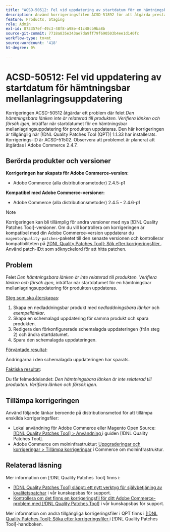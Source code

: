 ```yaml
---
title: "ACSD-50512: Fel vid uppdatering av startdatum för en hämtningsbar mellanlagringsuppdatering för produkt"
description: Använd korrigeringsfilen ACSD-51892 för att åtgärda prestandaproblemet i Adobe Commerce där felet *Den hämtningsbara länken inte är relaterad till produkten.Kontrollera länken och försök igen*, som inträffar när du uppdaterar startdatumet för en hämtningsbar mellanlagringsuppdatering.
feature: Products, Staging
role: Admin
exl-id: 873357ef-49c3-48f8-a98e-41c48cb9ba8b
source-git-commit: 7718a835e343ae7da9ff79f690503b4ee1d140fc
workflow-type: tm+mt
source-wordcount: '418'
ht-degree: 0%

---
```


# ACSD-50512: Fel vid uppdatering av startdatum för hämtningsbar mellanlagringsuppdatering

Korrigeringen ACSD-50512 åtgärdar ett problem där felet *Den hämtningsbara länken inte är relaterad till produkten. Verifiera länken och försök igen*, inträffar när startdatumet för en hämtningsbar mellanlagringsuppdatering för produkten uppdateras. Den här korrigeringen är tillgänglig när [!DNL Quality Patches Tool (QPT)] 1.1.33 har installerats. Korrigerings-ID är ACSD-51502. Observera att problemet är planerat att åtgärdas i Adobe Commerce 2.4.7.

## Berörda produkter och versioner

**Korrigeringen har skapats för Adobe Commerce-version:**

* Adobe Commerce (alla distributionsmetoder) 2.4.5-p1

**Kompatibel med Adobe Commerce-versioner:**

* Adobe Commerce (alla distributionsmetoder) 2.4.5 - 2.4.6-p1

>[!NOTE]
>
>Korrigeringen kan bli tillämplig för andra versioner med nya [!DNL Quality Patches Tool]-versioner. Om du vill kontrollera om korrigeringen är kompatibel med din Adobe Commerce-version uppdaterar du `magento/quality-patches`-paketet till den senaste versionen och kontrollerar kompatibiliteten på [[!DNL Quality Patches Tool]: Sök efter korrigeringsfiler ](https://experienceleague.adobe.com/tools/commerce-quality-patches/index.html). Använd patch-ID:t som söknyckelord för att hitta patchen.

## Problem

Felet *Den hämtningsbara länken är inte relaterad till produkten. Verifiera länken och försök igen*, inträffar när startdatumet för en hämtningsbar mellanlagringsuppdatering för produkten uppdateras.

<u>Steg som ska återskapas</u>:

1. Skapa en nedladdningsbar produkt med *nedladdningsbara länkar* och *exempellänkar*.
1. Skapa en schemalagd uppdatering för samma produkt och spara produkten.
1. Redigera den förkonfigurerade schemalagda uppdateringen (från steg 2) och ändra startdatumet.
1. Spara den schemalagda uppdateringen.

<u>Förväntade resultat</u>:

Ändringarna i den schemalagda uppdateringen har sparats.

<u>Faktiska resultat</u>:

Du får felmeddelandet: *Den hämtningsbara länken är inte relaterad till produkten. Verifiera länken och försök igen*.

## Tillämpa korrigeringen

Använd följande länkar beroende på distributionsmetod för att tillämpa enskilda korrigeringsfiler:

* Lokal användning för Adobe Commerce eller Magento Open Source: [[!DNL Quality Patches Tool] > Användning ](https://experienceleague.adobe.com/docs/commerce-operations/tools/quality-patches-tool/usage.html) i guiden [!DNL Quality Patches Tool].
* Adobe Commerce om molninfrastruktur: [Uppgraderingar och korrigeringar > Tillämpa korrigeringar](https://experienceleague.adobe.com/docs/commerce-cloud-service/user-guide/develop/upgrade/apply-patches.html) i Commerce om molninfrastruktur.

## Relaterad läsning

Mer information om [!DNL Quality Patches Tool] finns i:

* [[!DNL Quality Patches Tool] släppt: ett nytt verktyg för självbetjäning av kvalitetspatchar](/help/announcements/adobe-commerce-announcements/magento-quality-patches-released-new-tool-to-self-serve-quality-patches.md) i vår kunskapsbas för support.
* [Kontrollera om det finns en korrigeringsfil för ditt Adobe Commerce-problem med  [!DNL Quality Patches Tool]](/help/support-tools/patches-available-in-qpt-tool/check-patch-for-magento-issue-with-magento-quality-patches.md) i vår kunskapsbas för support.

Mer information om andra tillgängliga korrigeringsfiler i QPT finns i [[!DNL Quality Patches Tool]: Söka efter korrigeringsfiler ](https://experienceleague.adobe.com/tools/commerce-quality-patches/index.html) i [!DNL Quality Patches Tool]-handboken.
